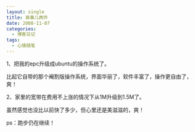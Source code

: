 ```yaml
---
layout: single
title: 爽事儿两件
date: 2008-11-07
categories:
  - 博客日记
tags:
  - 心情随笔
---
```


1、把我的epc升级成ubuntu的操作系统了。

比起它自带的那个阉割版操作系统，界面华丽了，软件丰富了，操作更自由了，爽！

2、家里的宽带在费用不上涨的情况下从1M升级到1.5M了。

虽然感觉也没比以前快了多少，但心里还是美滋滋的，爽！

ps：跑步仍在继续！
